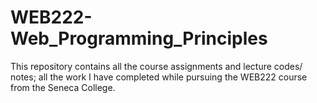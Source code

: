 # WEB222-Web_Programming_Principles
This repository contains all the course assignments and lecture codes/ notes; all the work I have completed while pursuing the WEB222 course from the Seneca College.
